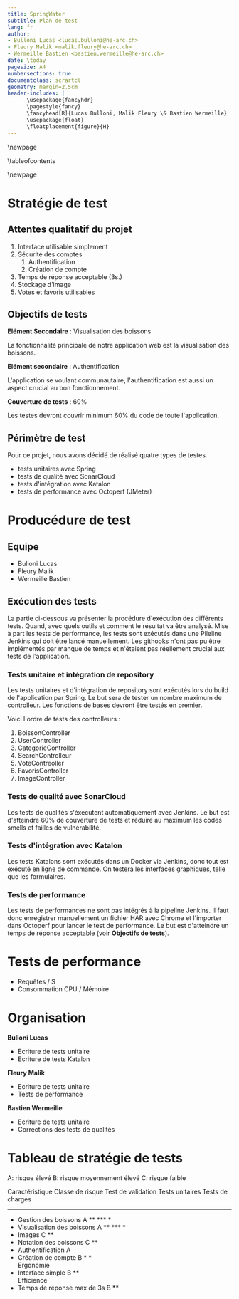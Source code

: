 ```yaml
---
title: SpringWater
subtitle: Plan de test
lang: fr
author:
- Bulloni Lucas <lucas.bulloni@he-arc.ch>
- Fleury Malik <malik.fleury@he-arc.ch>
- Wermeille Bastien <bastien.wermeille@he-arc.ch>
date: \today
pagesize: A4
numbersections: true
documentclass: scrartcl
geometry: margin=2.5cm
header-includes: |
      \usepackage{fancyhdr}
      \pagestyle{fancy}
      \fancyhead[R]{Lucas Bulloni, Malik Fleury \& Bastien Wermeille}
      \usepackage{float}
      \floatplacement{figure}{H}
---
```


\newpage

\tableofcontents

\newpage

# Stratégie de test

## Attentes qualitatif du projet

1. Interface utilisable simplement
1. Sécurité des comptes
      1. Authentification
      1. Création de compte
1. Temps de réponse acceptable (3s.)
1. Stockage d'image
1. Votes et favoris utilisables


## Objectifs de tests

**Elément Secondaire** : Visualisation des boissons

La fonctionnalité principale de notre application web est la visualisation des boissons.

**Elément secondaire** : Authentification

L'application se voulant communautaire, l'authentification est aussi un aspect crucial au bon fonctionnement.

**Couverture de tests** : 60%

Les testes devront couvrir minimum 60% du code de toute l'application.

## Périmètre de test

Pour ce projet, nous avons décidé de réalisé quatre types de testes.

- tests unitaires avec Spring
- tests de qualité avec SonarCloud
- tests d'intégration avec Katalon
- tests de performance avec Octoperf (JMeter)

# Producédure de test

## Equipe

- Bulloni Lucas
- Fleury Malik
- Wermeille Bastien

## Exécution des tests

La partie ci-dessous va présenter la procédure d'exécution des différents tests. Quand, avec quels outils et comment le résultat va être analysé. Mise à part les tests de performance, les tests sont exécutés dans une Pileline Jenkins qui doit être lancé manuellement. Les githooks n'ont pas pu être implémentés par manque de temps et n'étaient pas réellement crucial aux tests de l'application.

### Tests unitaire et intégration de repository

Les tests unitaires et d'intégration de repository sont exécutés lors du build de l'application par Spring. Le but sera de tester un nombre maximum de controlleur. Les fonctions de bases devront être testés en premier.

Voici l'ordre de tests des controlleurs :

1. BoissonController
1. UserController
1. CategorieController
1. SearchControlleur
1. VoteContreoller
1. FavorisController
1. ImageController

### Tests de qualité avec SonarCloud

Les tests de qualités s'éxecutent automatiquement avec Jenkins. Le but est d'atteindre 60% de couverture de tests et réduire au maximum les codes smells et failles de vulnérabilité.

### Tests d'intégration avec Katalon

Les tests Katalons sont exécutés dans un Docker via Jenkins, donc tout est exécuté en ligne de commande. On testera les interfaces graphiques, telle que les formulaires.

### Tests de performance

Les tests de performances ne sont pas intégrés à la pipeline Jenkins. Il faut donc enregistrer manuellement un fichier HAR avec Chrome et l'importer dans Octoperf pour lancer le test de performance. Le but est d'atteindre un temps de réponse acceptable (voir **Objectifs de tests**).

# Tests de performance

- Requêtes / S
- Consommation CPU / Mémoire

# Organisation

**Bulloni Lucas**

- Ecriture de tests unitaire
- Ecriture de tests Katalon

**Fleury Malik**

- Ecriture de tests unitaire
- Tests de performance

**Bastien Wermeille**

- Ecriture de tests unitaire
- Corrections des tests de qualités

# Tableau de stratégie de tests

A: risque élevé
B: risque moyennement élevé
C: risque faible

Caractéristique               Classe de risque  Test de validation      Tests unitaires   Tests de charges
--------------                ---------------   -----------------       --------------    ---------------
- Gestion des boissons        A                 **                      ***               *                                            
- Visualisation des boissons  A                 **                      ***               *
- Images                      C                                         **                                                                             
- Notation des boissons       C                                         **                                                                  
- Authentification            A                                                                                    
- Création de compte          B                 *                       *                                                                      
Ergonomie                                                                              
- Interface simple            B                 **                                                                   
Efficience                                                                             
- Temps de réponse max de 3s  B                                                           **                              
